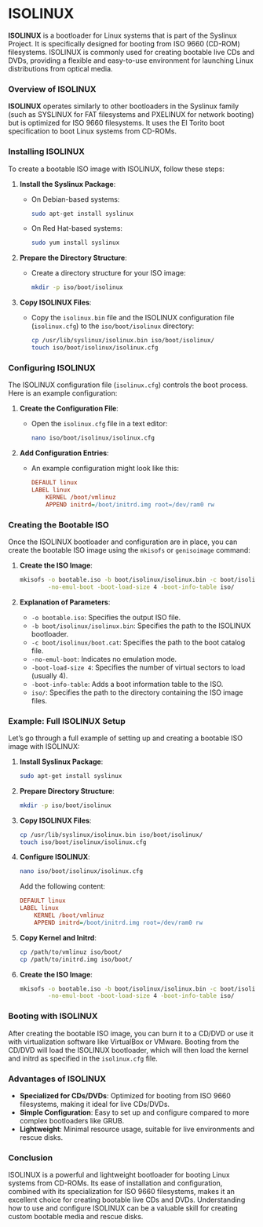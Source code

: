 # ISOLINUX

**ISOLINUX** is a bootloader for Linux systems that is part of the Syslinux Project. It is specifically designed for booting from ISO 9660 (CD-ROM) filesystems. ISOLINUX is commonly used for creating bootable live CDs and DVDs, providing a flexible and easy-to-use environment for launching Linux distributions from optical media.

### Overview of ISOLINUX

**ISOLINUX** operates similarly to other bootloaders in the Syslinux family (such as SYSLINUX for FAT filesystems and PXELINUX for network booting) but is optimized for ISO 9660 filesystems. It uses the El Torito boot specification to boot Linux systems from CD-ROMs.

### Installing ISOLINUX

To create a bootable ISO image with ISOLINUX, follow these steps:

1. **Install the Syslinux Package**:
   - On Debian-based systems:
     ```bash
     sudo apt-get install syslinux
     ```
   - On Red Hat-based systems:
     ```bash
     sudo yum install syslinux
     ```

2. **Prepare the Directory Structure**:
   - Create a directory structure for your ISO image:
     ```bash
     mkdir -p iso/boot/isolinux
     ```

3. **Copy ISOLINUX Files**:
   - Copy the `isolinux.bin` file and the ISOLINUX configuration file (`isolinux.cfg`) to the `iso/boot/isolinux` directory:
     ```bash
     cp /usr/lib/syslinux/isolinux.bin iso/boot/isolinux/
     touch iso/boot/isolinux/isolinux.cfg
     ```

### Configuring ISOLINUX

The ISOLINUX configuration file (`isolinux.cfg`) controls the boot process. Here is an example configuration:

1. **Create the Configuration File**:
   - Open the `isolinux.cfg` file in a text editor:
     ```bash
     nano iso/boot/isolinux/isolinux.cfg
     ```

2. **Add Configuration Entries**:
   - An example configuration might look like this:
     ```ini
     DEFAULT linux
     LABEL linux
         KERNEL /boot/vmlinuz
         APPEND initrd=/boot/initrd.img root=/dev/ram0 rw
     ```

### Creating the Bootable ISO

Once the ISOLINUX bootloader and configuration are in place, you can create the bootable ISO image using the `mkisofs` or `genisoimage` command:

1. **Create the ISO Image**:
   ```bash
   mkisofs -o bootable.iso -b boot/isolinux/isolinux.bin -c boot/isolinux/boot.cat \
           -no-emul-boot -boot-load-size 4 -boot-info-table iso/
   ```

2. **Explanation of Parameters**:
   - `-o bootable.iso`: Specifies the output ISO file.
   - `-b boot/isolinux/isolinux.bin`: Specifies the path to the ISOLINUX bootloader.
   - `-c boot/isolinux/boot.cat`: Specifies the path to the boot catalog file.
   - `-no-emul-boot`: Indicates no emulation mode.
   - `-boot-load-size 4`: Specifies the number of virtual sectors to load (usually 4).
   - `-boot-info-table`: Adds a boot information table to the ISO.
   - `iso/`: Specifies the path to the directory containing the ISO image files.

### Example: Full ISOLINUX Setup

Let’s go through a full example of setting up and creating a bootable ISO image with ISOLINUX:

1. **Install Syslinux Package**:
   ```bash
   sudo apt-get install syslinux
   ```

2. **Prepare Directory Structure**:
   ```bash
   mkdir -p iso/boot/isolinux
   ```

3. **Copy ISOLINUX Files**:
   ```bash
   cp /usr/lib/syslinux/isolinux.bin iso/boot/isolinux/
   touch iso/boot/isolinux/isolinux.cfg
   ```

4. **Configure ISOLINUX**:
   ```bash
   nano iso/boot/isolinux/isolinux.cfg
   ```
   Add the following content:
   ```ini
   DEFAULT linux
   LABEL linux
       KERNEL /boot/vmlinuz
       APPEND initrd=/boot/initrd.img root=/dev/ram0 rw
   ```

5. **Copy Kernel and Initrd**:
   ```bash
   cp /path/to/vmlinuz iso/boot/
   cp /path/to/initrd.img iso/boot/
   ```

6. **Create the ISO Image**:
   ```bash
   mkisofs -o bootable.iso -b boot/isolinux/isolinux.bin -c boot/isolinux/boot.cat \
           -no-emul-boot -boot-load-size 4 -boot-info-table iso/
   ```

### Booting with ISOLINUX

After creating the bootable ISO image, you can burn it to a CD/DVD or use it with virtualization software like VirtualBox or VMware. Booting from the CD/DVD will load the ISOLINUX bootloader, which will then load the kernel and initrd as specified in the `isolinux.cfg` file.

### Advantages of ISOLINUX

- **Specialized for CDs/DVDs**: Optimized for booting from ISO 9660 filesystems, making it ideal for live CDs/DVDs.
- **Simple Configuration**: Easy to set up and configure compared to more complex bootloaders like GRUB.
- **Lightweight**: Minimal resource usage, suitable for live environments and rescue disks.

### Conclusion

ISOLINUX is a powerful and lightweight bootloader for booting Linux systems from CD-ROMs. Its ease of installation and configuration, combined with its specialization for ISO 9660 filesystems, makes it an excellent choice for creating bootable live CDs and DVDs. Understanding how to use and configure ISOLINUX can be a valuable skill for creating custom bootable media and rescue disks.
